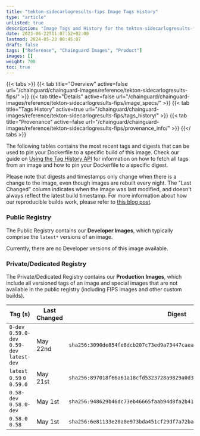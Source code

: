 ```yaml
---
title: "tekton-sidecarlogresults-fips Image Tags History"
type: "article"
unlisted: true
description: "Image Tags and History for the tekton-sidecarlogresults-fips Chainguard Image"
date: 2023-06-22T11:07:52+02:00
lastmod: 2024-05-23 00:45:07
draft: false
tags: ["Reference", "Chainguard Images", "Product"]
images: []
weight: 700
toc: true
---
```


{{< tabs >}}
{{< tab title="Overview" active=false url="/chainguard/chainguard-images/reference/tekton-sidecarlogresults-fips/" >}}
{{< tab title="Details" active=false url="/chainguard/chainguard-images/reference/tekton-sidecarlogresults-fips/image_specs/" >}}
{{< tab title="Tags History" active=true url="/chainguard/chainguard-images/reference/tekton-sidecarlogresults-fips/tags_history/" >}}
{{< tab title="Provenance" active=false url="/chainguard/chainguard-images/reference/tekton-sidecarlogresults-fips/provenance_info/" >}}
{{</ tabs >}}

The following tables contains the most recent tags and digests that can be used to pin your Dockerfile to a specific build of this image. Check our guide on [Using the Tag History API](/chainguard/chainguard-images/using-the-tag-history-api/) for information on how to fetch all tags from an image and how to pin your Dockerfile to a specific digest.

Please note that digests and timestamps only change when there is a change to the image, even though images are rebuilt every night. The "Last Changed" column indicates when the image was last modified, and doesn't always reflect the latest build timestamp. For more information about how our reproducible builds work, please refer to [this blog post](https://www.chainguard.dev/unchained/reproducing-chainguards-reproducible-image-builds).

### Public Registry
The Public Registry contains our **Developer Images**, which typically comprise the `latest*` versions of an image.

Currently, there are no Developer versions of this image available.

### Private/Dedicated Registry
The Private/Dedicated Registry contains our **Production Images**, which include all versioned tags of an image and special images that are not available in the public registry (including FIPS images and other custom builds).

| Tag (s)                                       | Last Changed | Digest                                                                    |
|-----------------------------------------------|--------------|---------------------------------------------------------------------------|
|  `0-dev` `0.59.0-dev` `0.59-dev` `latest-dev` | May 22nd     | `sha256:3090de854fe8dcb207c73ed9a73447caeae5de5d4cce690442988c8681932728` |
|  `latest` `0.59` `0` `0.59.0`                 | May 21st     | `sha256:897018f66a61a18cfd5323728a9829a0d335942f60c0d6f23c67c87ce0e9fc97` |
|  `0.58-dev` `0.58.0-dev`                      | May 1st      | `sha256:948629b46dc73eb46665faab94d8fa2b41235c3e16e1b8e74572bf7e7eddd78c` |
|  `0.58.0` `0.58`                              | May 1st      | `sha256:6e81133e20a0e973bda451cf29df7a72ba84e20d564d6cd60f8dfbe2053a1c94` |


